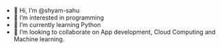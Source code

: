 - 👋 Hi, I’m @shyam-sahu
- 👀 I’m interested in programming 
- 🌱 I’m currently learning Python 
- 💞️ I’m looking to collaborate on App development, Cloud Computing and Machine learning.



